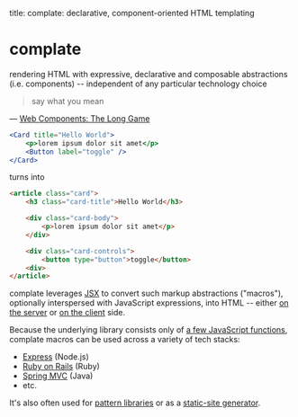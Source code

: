 title: complate: declarative, component-oriented HTML templating

complate
========

rendering HTML with expressive, declarative and composable abstractions (i.e.
components) -- independent of any particular technology choice

> say what you mean

— [Web Components: The Long Game](https://infrequently.org/2017/10/web-components-the-long-game/)

```jsx
<Card title="Hello World">
    <p>lorem ipsum dolor sit amet</p>
    <Button label="toggle" />
</Card>
```

turns into

```html
<article class="card">
    <h3 class="card-title">Hello World</h3>

    <div class="card-body">
        <p>lorem ipsum dolor sit amet</p>
    </div>

    <div class="card-controls">
        <button type="button">toggle</button>
    <div>
</article>
```

complate leverages [JSX](https://facebook.github.io/jsx/) to convert such
markup abstractions ("macros"), optionally interspersed with JavaScript
expressions, into HTML -- either
[on the server](https://github.com/complate/complate-stream) or
[on the client](https://github.com/complate/complate-dom) side.

Because the underlying library consists only of
[a few JavaScript functions](https://www.innoq.com/en/blog/self-contained-custom-elements/),
complate macros can be used across a variety of tech stacks:

* [Express](https://github.com/complate/complate-express) (Node.js)
* [Ruby on Rails](https://github.com/complate/complate-ruby) (Ruby)
* [Spring MVC](https://github.com/complate/complate-spring-mvc) (Java)
* etc.

It's also often used for
[pattern libraries](https://github.com/complate/complate-fractal) or as a
[static-site generator](https://github.com/complate/complate-ssg).
